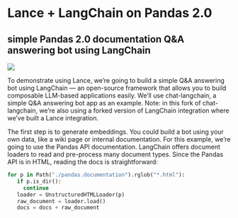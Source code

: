 # Lance + LangChain on Pandas 2.0

## simple Pandas 2.0 documentation Q&A answering bot using LangChain

<img id="splash" src="https://user-images.githubusercontent.com/917119/234710587-3b488467-e8a4-46ec-b377-fe24c17eecca.png"/>

To demonstrate using Lance, we’re going to build a simple Q&A answering bot using LangChain — an open-source framework that allows you to build composable LLM-based applications easily. We’ll use chat-langchain, a simple Q&A answering bot app as an example. Note: in this fork of chat-langchain, we’re also using a forked version of LangChain integration where we’ve built a Lance integration.

The first step is to generate embeddings. You could build a bot using your own data, like a wiki page or internal documentation. For this example, we’re going to use the Pandas API documentation. LangChain offers document loaders to read and pre-process many document types. Since the Pandas API is in HTML, reading the docs is straightforward:

```python
for p in Path("./pandas.documentation").rglob("*.html"):
   if p.is_dir():
     continue
   loader = UnstructuredHTMLLoader(p)
   raw_document = loader.load()
   docs = docs + raw_document
